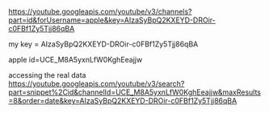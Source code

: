 https://youtube.googleapis.com/youtube/v3/channels?part=id&forUsername=apple&key=AIzaSyBpQ2KXEYD-DROir-c0FBf1Zy5Tjj86qBA

my key = AIzaSyBpQ2KXEYD-DROir-c0FBf1Zy5Tjj86qBA

apple id=UCE_M8A5yxnLfW0KghEeajjw

accessing the real data
https://youtube.googleapis.com/youtube/v3/search?part=snippet%2Cid&channelId=UCE_M8A5yxnLfW0KghEeajjw&maxResults=8&order=date&key=AIzaSyBpQ2KXEYD-DROir-c0FBf1Zy5Tjj86qBA
